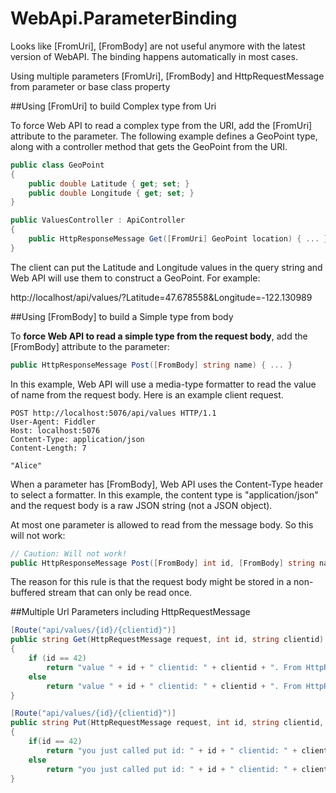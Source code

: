 # WebApi.ParameterBinding

Looks like [FromUri], [FromBody] are not useful anymore with the latest version of WebAPI. 
The binding happens automatically in most cases.

Using multiple parameters [FromUri], [FromBody] and HttpRequestMessage from parameter or base class property

##Using [FromUri] to build Complex type from Uri

To force Web API to read a complex type from the URI, add the [FromUri] attribute to the parameter. The following example defines a GeoPoint type, along with a controller method that gets the GeoPoint from the URI.

```csharp
public class GeoPoint
{
    public double Latitude { get; set; } 
    public double Longitude { get; set; }
}

public ValuesController : ApiController
{
    public HttpResponseMessage Get([FromUri] GeoPoint location) { ... }
}
```

The client can put the Latitude and Longitude values in the query string and Web API will use them to construct a GeoPoint. For example:

http://localhost/api/values/?Latitude=47.678558&Longitude=-122.130989

##Using [FromBody] to build a Simple type from body

To **force Web API to read a simple type from the request body**, add the [FromBody] attribute to the parameter:

```csharp
public HttpResponseMessage Post([FromBody] string name) { ... }
```

In this example, Web API will use a media-type formatter to read the value of name from the request body. Here is an example client request.

```
POST http://localhost:5076/api/values HTTP/1.1
User-Agent: Fiddler
Host: localhost:5076
Content-Type: application/json
Content-Length: 7

"Alice"
```

When a parameter has [FromBody], Web API uses the Content-Type header to select a formatter. In this example, the content type is "application/json" and the request body is a raw JSON string (not a JSON object).

At most one parameter is allowed to read from the message body. So this will not work:

```csharp
// Caution: Will not work!    
public HttpResponseMessage Post([FromBody] int id, [FromBody] string name) { ... }
```

The reason for this rule is that the request body might be stored in a non-buffered stream that can only be read once.

##Multiple Url Parameters including HttpRequestMessage
```csharp
[Route("api/values/{id}/{clientid}")]
public string Get(HttpRequestMessage request, int id, string clientid)
{
    if (id == 42)
        return "value " + id + " clientid: " + clientid + ". From HttpRequestMessage Injected Parameter: " + request.RequestUri;
    else
        return "value " + id + " clientid: " + clientid + ". From HttpRequestMessage Base Class Property:" + Request.RequestUri;
}

[Route("api/values/{id}/{clientid}")]
public string Put(HttpRequestMessage request, int id, string clientid, [FromBody]string value)
{
    if(id == 42)
        return "you just called put id: " + id + " clientid: " + clientid + " body: " + value + ". From HttpRequestMessage Injected Parameter: " + request.RequestUri;
    else
        return "you just called put id: " + id + " clientid: " + clientid + " body: " + value + ". From HttpRequestMessage Base Class Property:" + Request.RequestUri;
}
```